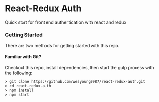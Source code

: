 # React-Redux Auth

Quick start for front end authentication with react and redux

### Getting Started

There are two methods for getting started with this repo.

#### Familiar with Git?
Checkout this repo, install dependencies, then start the gulp process with the following:

```
> git clone https://github.com/wesyoung9987/react-redux-auth.git
> cd react-redux-auth
> npm install
> npm start
```
